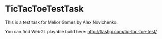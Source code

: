 # TicTacToeTestTask

This is a test task for Melior Games by Alex Novichenko.

You can find WebGL playable build here: http://flashgi.com/tic-tac-toe-test/

